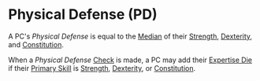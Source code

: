 # Physical Defense (PD)

A PC's *Physical Defense* is equal to the [Median](../../Game%20Procedures/Core%20Procedures/Half.md#Median) of their [Strength](../The%20Ability%20Scores/Strength.md), [Dexterity](../The%20Ability%20Scores/Dexterity.md), and [Constitution](../The%20Ability%20Scores/Constitution.md).

When a *Physical Defense* [Check](../../Game%20Procedures/Core%20Procedures/Check.md) is made, a PC may add their [Expertise Die](../Backgrounds/Primary%20Skill.md#Expertise%20Die) if their [Primary Skill](../Backgrounds/Primary%20Skill.md) is [Strength](../The%20Ability%20Scores/Strength.md), [Dexterity](../The%20Ability%20Scores/Dexterity.md), or [Constitution](../The%20Ability%20Scores/Constitution.md).
